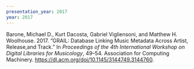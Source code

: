 ```yaml
---
presentation_year: 2017
year: 2017
---
```


Barone, Michael D., Kurt Dacosta, Gabriel Vigliensoni, and Matthew H. Woolhouse. 2017. “GRAIL: Database Linking Music Metadata Across Artist, Release,and Track.” In <i>Proceedings of the 4th International Workshop on Digital Libraries for Musicology</i>, 49–54. Association for Computing Machinery. <a href="https://dl.acm.org/doi/10.1145/3144749.3144760">https://dl.acm.org/doi/10.1145/3144749.3144760</a>.